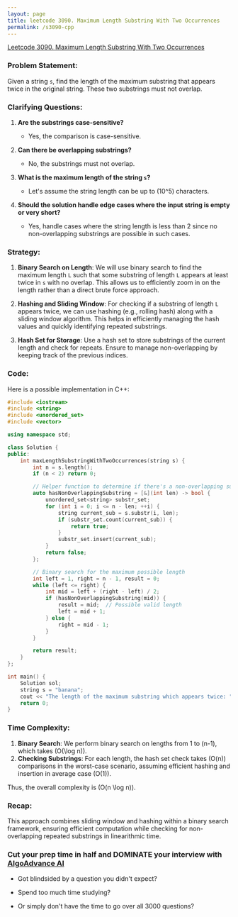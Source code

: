 ```yaml
---
layout: page
title: leetcode 3090. Maximum Length Substring With Two Occurrences
permalink: /s3090-cpp
---
```

[Leetcode 3090. Maximum Length Substring With Two Occurrences](https://algoadvance.github.io/algoadvance/l3090)
### Problem Statement:
Given a string `s`, find the length of the maximum substring that appears twice in the original string. These two substrings must not overlap.

### Clarifying Questions:
1. **Are the substrings case-sensitive?**
   - Yes, the comparison is case-sensitive.

2. **Can there be overlapping substrings?**
   - No, the substrings must not overlap.

3. **What is the maximum length of the string `s`?**
   - Let's assume the string length can be up to \(10^5\) characters.

4. **Should the solution handle edge cases where the input string is empty or very short?**
   - Yes, handle cases where the string length is less than 2 since no non-overlapping substrings are possible in such cases.

### Strategy:
1. **Binary Search on Length**: We will use binary search to find the maximum length `L` such that some substring of length `L` appears at least twice in `s` with no overlap. This allows us to efficiently zoom in on the length rather than a direct brute force approach.

2. **Hashing and Sliding Window**: For checking if a substring of length `L` appears twice, we can use hashing (e.g., rolling hash) along with a sliding window algorithm. This helps in efficiently managing the hash values and quickly identifying repeated substrings.

3. **Hash Set for Storage**: Use a hash set to store substrings of the current length and check for repeats. Ensure to manage non-overlapping by keeping track of the previous indices.

### Code:
Here is a possible implementation in C++:

```cpp
#include <iostream>
#include <string>
#include <unordered_set>
#include <vector>

using namespace std;

class Solution {
public:
    int maxLengthSubstringWithTwoOccurrences(string s) {
        int n = s.length();
        if (n < 2) return 0;

        // Helper function to determine if there's a non-overlapping substring of length len
        auto hasNonOverlappingSubstring = [&](int len) -> bool {
            unordered_set<string> substr_set;
            for (int i = 0; i <= n - len; ++i) {
                string current_sub = s.substr(i, len);
                if (substr_set.count(current_sub)) {
                    return true;
                }
                substr_set.insert(current_sub);
            }
            return false;
        };

        // Binary search for the maximum possible length
        int left = 1, right = n - 1, result = 0;
        while (left <= right) {
            int mid = left + (right - left) / 2;
            if (hasNonOverlappingSubstring(mid)) {
                result = mid;  // Possible valid length
                left = mid + 1;
            } else {
                right = mid - 1;
            }
        }

        return result;
    }
};

int main() {
    Solution sol;
    string s = "banana";
    cout << "The length of the maximum substring which appears twice: " << sol.maxLengthSubstringWithTwoOccurrences(s) << endl;
    return 0;
}
```

### Time Complexity:
1. **Binary Search**: We perform binary search on lengths from 1 to \(n-1\), which takes \(O(\log n)\).
2. **Checking Substrings**: For each length, the hash set check takes \(O(n)\) comparisons in the worst-case scenario, assuming efficient hashing and insertion in average case \(O(1)\).

Thus, the overall complexity is \(O(n \log n)\).

### Recap:
This approach combines sliding window and hashing within a binary search framework, ensuring efficient computation while checking for non-overlapping repeated substrings in linearithmic time.


### Cut your prep time in half and DOMINATE your interview with [AlgoAdvance AI](https://algoAdvance.com)

- Got blindsided by a question you didn't expect?

- Spend too much time studying?

- Or simply don't have the time to go over all 3000 questions?

